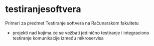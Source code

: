 # testiranjesoftvera
Primeri za predmet Testiranje softvera na Računarskom fakultetu

- projekti nad kojima će se vežbati jedinično testiranje i integraciono testiranje komunikacije između mikroservisa

